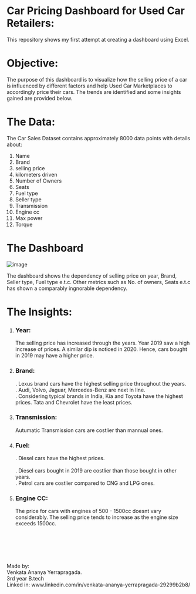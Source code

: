 # Car Pricing Dashboard for Used Car Retailers: 
This repository shows my first attempt at creating a dashboard using Excel. 

# Objective:
The purpose of this dashboard is to visualize how the selling price of a car is influenced by different factors and help Used Car Marketplaces to accordingly price their cars. 
The trends are identified and some insights gained are provided below.

# The Data:
The Car Sales Dataset contains approximately 8000 data points with details about:   
1. Name
2. Brand   
3. selling price   
4. kilometers driven
5. Number of Owners
6. Seats
7. Fuel type
8. Seller type
9. Transmission
10. Engine cc
11. Max power
12. Torque

# The Dashboard
![image](https://github.com/user-attachments/assets/d1eb1874-4008-425f-982d-c51eab03742b)

The dashboard shows the dependency of selling price on year, Brand, Seller type, Fuel type e.t.c. Other metrics such as No. of owners, Seats e.t.c has shown a comparably ingnorable dependency.

# The Insights:
1. ### Year:
   The selling price has increased through the years. Year 2019 saw a high increase of 
   prices. A similar dip is noticed in 2020. Hence, cars bought in 2019 may have a higher 
   price.
2. ### Brand:
   . Lexus brand cars have the highest selling price throughout the years.   
   . Audi, Volvo, Jaguar, Mercedes-Benz are next in line.   
   . Considering typical brands in India, Kia and Toyota have the highest prices. Tata and 
     Chevrolet have the least prices.
3. ### Transmission:
   Autumatic Transmission cars are costlier than mannual ones.
4. ### Fuel:
   . Diesel cars have the highest prices.<br>  
   . Diesel cars bought in 2019 are costlier than those bought in other years.<br>
   . Petrol cars are costlier compared to CNG and LPG ones.<br>
6. ### Engine CC:
   The price for cars with engines of 500 - 1500cc doesnt vary considerably. The selling price tends to increase as the engine size exceeds 1500cc.
<br>
<br>
<br>
<br>
<br>
Made by:<br>   
Venkata Ananya Yerrapragada.<br>   
3rd year B.tech<br>Linked in: www.linkedin.com/in/venkata-ananya-yerrapragada-29299b2b8/
   
   
